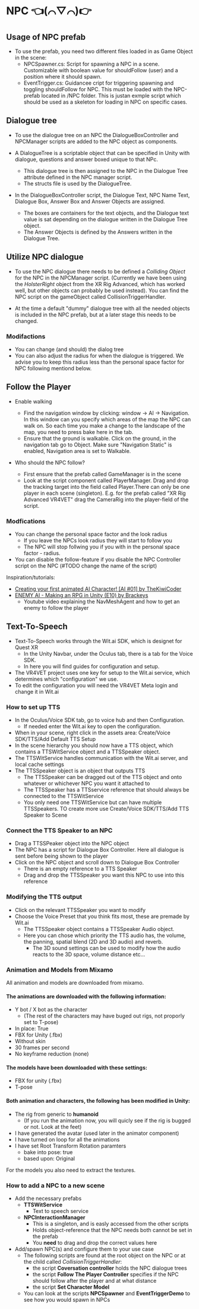 # NPC 👈(⌒▽⌒)👉

## Usage of NPC prefab

- To use the prefab, you need two different files loaded in as Game Object in the scene: 
  - NPCSpawner.cs: Script for spawning a NPC in a scene. Customizable with boolean value for shouldFollow (user) and a position where it should spawn. 
  - EventTrigger.cs: Guidancee cript for triggering spawning and toggling shouldFollow for NPC. This must be loaded with the NPC-prefab located in /NPC folder. This is justan   exmple script which should be used as a skeleton for loading in NPC on specific cases. 

## Dialogue tree

- To use the dialogue tree on an NPC the DialogueBoxController and NPCManager scripts are added to the NPC object as components.

- A DialogueTree is a scriptable object that can be specified in Unity with dialogue, questions and answer boxed unique to that NPc.
  - This dialogue tree is then assigned to the NPC in the Dialogue Tree attribute defined in the NPC manager script.
  - The structs file is used by the DialogueTree.

- In the DialogueBoxController script, the Dialogue Text, NPC Name Text, Dialogue Box, Answer Box and Answer Objects are assigned.
  - The boxes are containers for the text objects, and the Dialogue text value is sat depending on the dialogue written in the Dialogue Tree object.
  - The Answer Objects is defined by the Answers written in the Dialogue Tree.
 
## Utilize NPC dialogue

- To use the NPC dialogue there needs to be defined a *Colliding Object* for the NPC in the NPCManager script. (Currently we have been using the *HolsterRight* object from the XR Rig Advanced, which has worked well, but other objects can probably be used instead). You can find the NPC script on the gameObject called CollisionTriggerHandler. 
  
- At the time a default "dummy" dialogue tree with all the needed objects is included in the NPC prefab, but at a later stage this needs to be changed.

### Modifactions

- You can change (and should) the dialog tree
- You can also adjust the radius for when the dialogue is triggered. We advise you to keep this radius less than the personal space factor for NPC following mentiond below.

## Follow the Player

- Enable walking
  - Find the navigation window by clicking: window -> AI -> Navigation. In this window can you specify which areas of the map the NPC can walk on. So each time you make a change to the landscape of the map, you need to press bake here in the tab.
  - Ensure that the ground is walkable. Click on the ground, in the navigation tab go to Object. Make sure "Navigation Static" is enabled, Navigation area is set to Walkable.

- Who should the NPC follow?
  - First ensure that the prefab called GameManager is in the scene
  - Look at the script component called PlayerManager. Drag and drop the tracking target into the field called Player.There can only be one player in each scene (singleton). E.g. for the prefab called "XR Rig Advanced VR4VET" drag the CameraRig into the player-field of the script.

### Modfications

- You can change the personal space factor and the look radius
  - If you leave the NPCs look radius they will start to follow you
  - The NPC will stop follwing you if you with in the personal space factor - radius.
- You can disable the follow-feature if you disable the NPC Controller script on the NPC (#TODO change the name of the script)

Inspiration/tutorials:

- [Creating your first animated AI Character! [AI #01] by TheKiwiCoder](https://www.youtube.com/watch?v=TpQbqRNCgM0)
- [ENEMY AI - Making an RPG in Unity (E10) by Brackeys](https://www.youtube.com/watch?v=xppompv1DBg&list=PLPV2KyIb3jR4KLGCCAciWQ5qHudKtYeP7&index=11)
  - Youtube video explaining the NavMeshAgent and how to get an enemy to follow the player
 
## Text-To-Speech

- Text-To-Speech works through the Wit.ai SDK, which is designet for Quest XR
  - In the Unity Navbar, under the Oculus tab, there is a tab for the Voice SDK.
  - In here you will find guides for configuration and setup.
- The VR4VET project uses one key for setup to the Wit.ai service, which determines which "configuration" we use.
- To edit the configuration you will need the VR4VET Meta login and change it in Wit.ai

### How to set up TTS

- In the Oculus/Voice SDK tab, go to voice hub and then Configuration. 
  - If needed enter the Wit.ai key to open the configuration.
- When in your scene, right click in the assets area: Create/Voice SDK/TTS/Add Default TTS Setup
- In the scene hierarchy you should now have a TTS object, which contains a TTSWitService object and a TTSSpeaker object.
- The TTSWitService handles communication with the Wit.ai server, and local cache settings
- The TTSSpeaker object is an object that outputs TTS
  - The TTSSpeaker can be dragged out of the TTS object and onto whatever or whichever NPC you want it attached to
  - The TTSSpeaker has a TTSservice reference that should always be connected to the TTSWitService
  - You only need one TTSWitService but can have multiple TTSSpeakers. TO create more use Create/Voice SDK/TTS/Add TTS Speaker to Scene

### Connect the TTS Speaker to an NPC

- Drag a TTSSPeaker object into the NPC object
- The NPC has a script for Dialogue Box Controller. Here all dialogue is sent before being shown to the player
- Click on the NPC object and scroll down to Dialogue Box Controller
  - There is an empty reference to a TTS Speaker
  - Drag and drop the TTSSpeaker you want this NPC to use into this reference

### Modifying the TTS output

- Click on the relevant TTSSpeaker you want to modify
- Choose the Voice Preset that you think fits most, these are premade by Wit.ai
  - The TTSSpeaker object contains a TTSSpeaker Audio object.
  - Here you can chose which priority the TTS audio has, the volume, the panning, spatial blend (2D and 3D audio) and reverb.
    - The 3D sound settings can be used to modify how the audio reacts to the 3D space, volume distance etc...



### Animation and Models from Mixamo
All animation and models are downloaded from mixamo.
#### The animations are downloaded with the following information:

- Y bot / X bot as the character 
  - (The rest of the characters may have buged out rigs, not proporly set to T-pose)
- In place: True
- FBX for Unity (.fbx)
- Without skin
- 30 frames per second
- No keyframe reduction (none)

#### The models have been downloaded with these settings:

- FBX for unity (.fbx)
- T-pose

#### Both animation and characters, the following has been modified in Unity:

- The rig from generic to **humanoid** 
  - (If you run the animation now, you will quicly see if the rig is bugged or not. Look at the feet)
- I have generated the avatar (used later in the animator component)
- I have turned on loop for all the animations
- I have set Root Transform Rotation paramters
  - bake into pose: true
  - based upon: Original

For the models you also need to extract the textures.


### How to add a NPC to a new scene
- Add the necessary prefabs
  - **TTSWitService**
    - Text to speech service
  - **NPCInteractionManager**
    - This is a singleton, and is easly accessed from the other scripts
    - Holds object-reference that the NPC needs both cannot be set in the prefab
    - You **need** to drag and drop the correct values here
- Add/spawn NPC(s) and configure them to your use case
  - The following scripts are found at the root object on the NPC or at the child called *CollisionTriggerHandler*:
    - the script **Coversation controller** holds the NPC dialogue trees
    - the script **Follow The Player Controller** specifies if the NPC should follow after the player and at what distance
    - the script **Set Character Model**
  - You can look at the scripts **NPCSpawner** and **EventTriggerDemo** to see how you would spawn in NPCs





